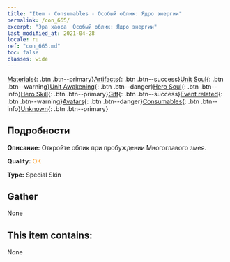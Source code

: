 ```yaml
---
title: "Item - Consumables - Особый облик: Ядро энергии"
permalink: /con_665/
excerpt: "Эра хаоса  Особый облик: Ядро энергии"
last_modified_at: 2021-04-28
locale: ru
ref: "con_665.md"
toc: false
classes: wide
---
```

 [Materials](/ItemsRU/){: .btn .btn--primary}[Artifacts](/ItemsRU/Artifacts/){: .btn .btn--success}[Unit Soul](/ItemsRU/UnitSoul/){: .btn .btn--warning}[Unit Awakening](/ItemsRU/UnitAwakening/){: .btn .btn--danger}[Hero Soul](/ItemsRU/HeroSoul/){: .btn .btn--info}[Hero Skill](/ItemsRU/HeroSkill/){: .btn .btn--primary}[Gift](/ItemsRU/Gift/){: .btn .btn--success}[Event related](/ItemsRU/Events/){: .btn .btn--warning}[Avatars](/ItemsRU/Avatars/){: .btn .btn--danger}[Consumables](/ItemsRU/Consumables/){: .btn .btn--info}[Unknown](/ItemsRU/Unknown/){: .btn .btn--primary}

## Подробности
 **Описание:** Откройте облик при пробуждении Многоглавого змея.

 **Quality:** <span style="color: #FF8C00">OK</span>

 **Type:** Special Skin

## Gather

  None

## This item contains:

  None

